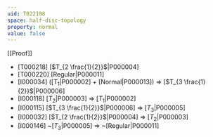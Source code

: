 ```yaml
---
uid: T022198
space: half-disc-topology
property: normal
value: false
---
```

[[Proof]]

* [T000218] [$T_{2 \frac{1}{2}}$|P000004]
* [T000220] [Regular|P000011]
* [I000034] ([$T_1$|P000002] + [Normal|P000013]) => [$T_{3 \frac{1}{2}}$|P000006]
* [I000118] [$T_2$|P000003] => [$T_1$|P000002]
* [I000115] [$T_{3 \frac{1}{2}}$|P000006] => [$T_3$|P000005]
* [I000032] [$T_{2 \frac{1}{2}}$|P000004] => [$T_2$|P000003]
* [I000146] ~[$T_3$|P000005] => ~[Regular|P000011]

